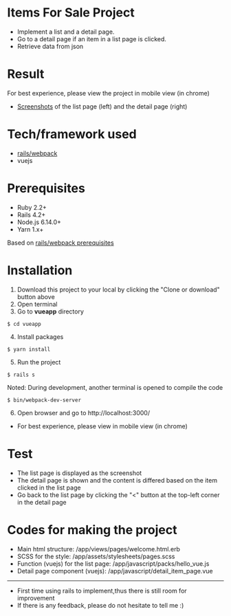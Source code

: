 # Items For Sale Project

* Implement a list and a detail page.
* Go to a detail page if an item in a list page is clicked.
* Retrieve data from json

# Result

For best experience, please view the project in mobile view (in chrome)
* [Screenshots](https://github.com/kaochihhui/rails_with_vue/blob/master/vueapp/screenshot.png) of the list page (left) and the detail page (right)

# Tech/framework used

* [rails/webpack](https://github.com/rails/webpacker)
* vuejs

# Prerequisites

* Ruby 2.2+
* Rails 4.2+
* Node.js 6.14.0+
* Yarn 1.x+

Based on [rails/webpack prerequisites](https://github.com/rails/webpacker#prerequisites)

# Installation

1. Download this project to your local by clicking the "Clone or download" button above
2. Open terminal
3. Go to **vueapp** directory
```
$ cd vueapp
```
4. Install packages
```
$ yarn install
```
5. Run the project
```
$ rails s
```

Noted: During development, another terminal is opened to compile the code
```
$ bin/webpack-dev-server
```

6. Open browser and go to http://localhost:3000/
* For best experience, please view in mobile view (in chrome)

# Test

* The list page is displayed as the screenshot
* The detail page is shown and the content is differed based on the item clicked in the list page
* Go back to the list page by clicking the "<" button at the top-left corner in the detail page

# Codes for making the project

* Main html structure: /app/views/pages/welcome.html.erb
* SCSS for the style: /app/assets/stylesheets/pages.scss
* Function (vuejs) for the list page: /app/javascript/packs/hello_vue.js
* Detail page component (vuejs): /app/javascript/detail_item_page.vue

---

* First time using rails to implement,thus there is still room for improvement
* If there is any feedback, please do not hesitate to tell me :)
